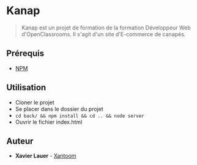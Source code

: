 # Kanap #

> Kanap est un projet de formation de la formation Développeur Web d'OpenClassrooms. Il s'agit d'un site d'E-commerce de canapés.

## Prérequis ##
- [NPM](https://www.npmjs.com/)

## Utilisation ##
- Cloner le projet
- Se placer dans le dossier du projet
- `cd back/ && npm install && cd .. && node server`
- Ouvrir le fichier index.html

## Auteur ##
* **Xavier Lauer** - [Xantoom](https://github.com/Xantoom)
